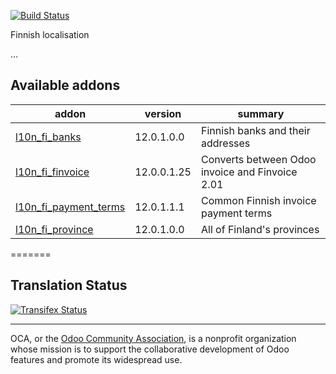 [![Build Status](https://travis-ci.org/Tawasta/l10n-finland.svg?branch=12.0)](https://travis-ci.org/Tawasta/l10n-finland)

Finnish localisation

...

[//]: # (addons)

Available addons
----------------
addon | version | summary
--- | --- | ---
[l10n_fi_banks](l10n_fi_banks/) | 12.0.1.0.0 | Finnish banks and their addresses
[l10n_fi_finvoice](l10n_fi_finvoice/) | 12.0.0.1.25 | Converts between Odoo invoice and Finvoice 2.01
[l10n_fi_payment_terms](l10n_fi_payment_terms/) | 12.0.1.1.1 | Common Finnish invoice payment terms
[l10n_fi_province](l10n_fi_province/) | 12.0.1.0.0 | All of Finland's provinces

[//]: # (end addons)
=======


Translation Status
------------------
[![Transifex Status](https://www.transifex.com/projects/p/OCA-l10n-finland-12-0/chart/image_png)](https://www.transifex.com/projects/p/OCA-l10n-finland-12-0)


----

OCA, or the [Odoo Community Association](http://odoo-community.org/), is a nonprofit organization whose
mission is to support the collaborative development of Odoo features and
promote its widespread use.
